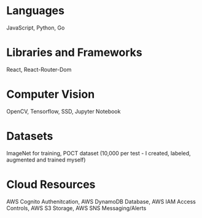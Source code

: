 # Languages
JavaScript, Python, Go

# Libraries and Frameworks
React, React-Router-Dom

# Computer Vision
OpenCV, Tensorflow, SSD, Jupyter Notebook

# Datasets
ImageNet for training, POCT dataset (10,000 per test - I created, labeled, augmented and trained myself)

# Cloud Resources 
AWS Cognito Authenitcation, AWS DynamoDB Database, AWS IAM Access Controls, AWS S3 Storage, AWS SNS Messaging/Alerts





